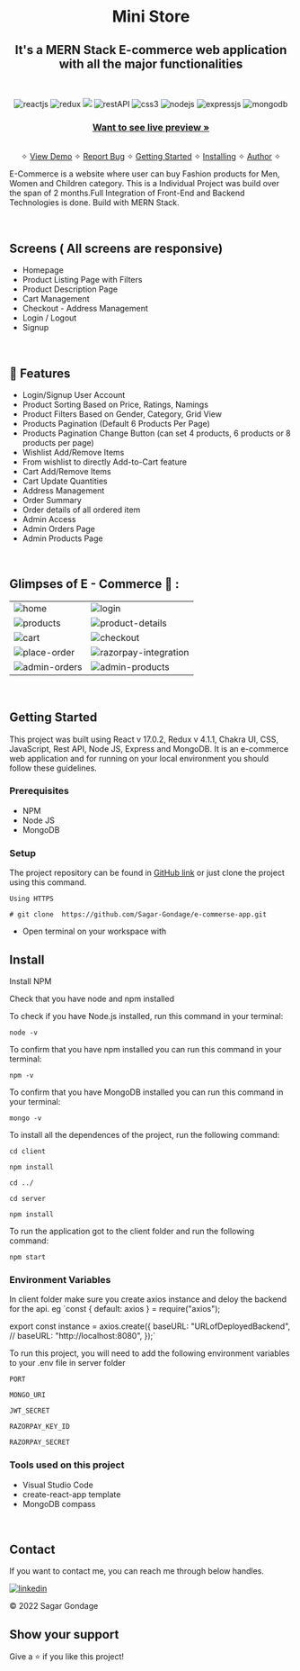 <h1 align="center">Mini Store</h1> 

<h2 align="center">It's a MERN Stack E-commerce web application with all the major functionalities</h2>

<br />
<p align="center">
    <img src="https://img.shields.io/badge/React_(17.0.2)-20232A?style=for-the-badge&logo=react&logoColor=61DAFB" alt="reactjs" />
    <img src="https://img.shields.io/badge/Redux_(4.1.1)-593D88?style=for-the-badge&logo=redux&logoColor=white" alt="redux" />
    <img src="https://img.shields.io/badge/bootstrap-%23563D7C.svg?style=for-the-badge&logo=bootstrap&logoColor=white"/>
    <img src="https://img.shields.io/badge/Rest_API-02303A?style=for-the-badge&logo=react-router&logoColor=white" alt="restAPI"/>
    <img src="https://img.shields.io/badge/CSS3-1572B6?style=for-the-badge&logo=css3&logoColor=white" alt="css3"/>   
    <img src="https://img.shields.io/badge/Node.js-339933?style=for-the-badge&logo=nodedotjs&logoColor=white" alt="nodejs" />
    <img src="https://img.shields.io/badge/Express.js-000000?style=for-the-badge&logo=express&logoColor=white" alt="expressjs"/>
    <img src="https://img.shields.io/badge/MongoDB-4EA94B?style=for-the-badge&logo=mongodb&logoColor=white" alt="mongodb"/>
</p>

<h3 align="center"><a href="https://sagar-e-commerce.vercel.app/"><strong>Want to see live preview »</strong></a></h3>

<p align="center"> 
    <br />&#10023;
    <a href="#Demo">View Demo</a>   &#10023;  
    <a href="https://github.com/Sagar-Gondage/e-commerse-app/issues">Report Bug</a>    &#10023;
    <a href="#Getting-Started">Getting Started</a> &#10023; <a href="#Install">Installing</a> &#10023;    
    <a href="#Contact">Author</a> &#10023;
  </p>
  
  E-Commerce is a website where user can buy Fashion products for Men, Women and Children category. This is a Individual
  Project was build over the span of 2 months.Full Integration of Front-End and Backend Technologies is done. Build with MERN Stack.  
 
    
  <br />
  
  ## Screens ( All screens are responsive)
   - Homepage
   - Product Listing Page with Filters
   - Product Description Page
   - Cart Management
   - Checkout - Address Management
   - Login / Logout
   - Signup

  <br />


## 🚀 Features
- Login/Signup User Account
- Product Sorting Based on Price, Ratings, Namings
- Product Filters Based on Gender, Category, Grid View
- Products Pagination (Default 6 Products Per Page)
- Products Pagination Change Button (can set 4 products, 6 products or 8 products per page)
- Wishlist Add/Remove Items
- From wishlist to directly Add-to-Cart feature
- Cart Add/Remove Items
- Cart Update Quantities
- Address Management
- Order Summary
- Order details of all ordered item
- Admin Access
- Admin Orders Page
- Admin Products Page

<br />


## Glimpses of E - Commerce 🙈 :


<table>
  <tr>
    <td><img src="https://user-images.githubusercontent.com/99082133/197589485-f6494cb8-1e43-4be0-99a2-77fc01f94af3.png" alt="home" /></td>
    <td><img src="https://user-images.githubusercontent.com/99082133/197589754-06de1bc1-d674-4860-ae06-a38111593029.png" alt="login" /></td>
  </tr>
  <tr>
    <td><img src="https://user-images.githubusercontent.com/99082133/197590043-02f6272b-6b8c-476e-bcdf-885002a46e17.png" alt="products" /></td>
    <td><img src="https://user-images.githubusercontent.com/99082133/197590087-cb7e8681-1e8b-4a22-be9f-ba0925c586a1.png" alt="product-details" /></td>
  </tr>
  <tr>
    <td><img src="https://user-images.githubusercontent.com/99082133/197590320-4fdc101c-35b0-4c10-9d78-48b45210067b.png" alt="cart" /></td>
    <td><img src="https://user-images.githubusercontent.com/99082133/197590412-48259325-dc7f-4fce-a91a-d8e0a746a748.png" alt="checkout" /></td>
  </tr>
  <tr>
    <td><img src="https://user-images.githubusercontent.com/99082133/197590480-f0edcebb-685d-4635-ba77-99f36c8b0213.png" alt="place-order" /></td>
    <td><img src="https://user-images.githubusercontent.com/99082133/197590557-2dd1fcea-3185-4f88-8192-80b37f7bb080.png" alt="razorpay-integration" /></td>
  </tr>
    <tr>
    <td><img src="https://user-images.githubusercontent.com/99082133/197590196-83179f53-c5ea-4248-925a-983d174334c5.png" alt="admin-orders" /></td>
    <td><img src="https://user-images.githubusercontent.com/99082133/197590211-30d92f3c-28cb-4450-b8f9-9a94733b3c29.png" alt="admin-products" /></td>
  </tr>
</table>


<br/>


## Getting Started

This project was built using React v 17.0.2, Redux v 4.1.1, Chakra UI, CSS, JavaScript, Rest API, Node JS, Express and MongoDB. It is an e-commerce web application and for running on your local environment you should follow these guidelines.


### Prerequisites

- NPM 
- Node JS
- MongoDB

### Setup


The project repository can be found in [GitHub link](https://github.com/Sagar-Gondage/e-commerse-app) or just clone the project using this command. 


```
Using HTTPS

# git clone  https://github.com/Sagar-Gondage/e-commerse-app.git
```

+ Open terminal on your workspace with

## Install

Install NPM

Check that you have node and npm installed

To check if you have Node.js installed, run this command in your terminal:


```
node -v
```

To confirm that you have npm installed you can run this command in your terminal:


```
npm -v
```

To confirm that you have MongoDB installed you can run this command in your terminal:


```
mongo -v
```


To install all the dependences of the project, run the following command:


```
cd client

npm install

cd ../

cd server

npm install
```


To run the application got to the client folder and run the following command:

```
npm start
```

### Environment Variables

In client folder make sure you create axios instance and deloy the backend for the api. eg
`const { default: axios } = require("axios");

export const instance = axios.create({
  baseURL: "URLofDeployedBackend",
  // baseURL: "http://localhost:8080",
});`

To run this project, you will need to add the following environment variables to your .env file in server folder

`PORT`

`MONGO_URI`

`JWT_SECRET`

`RAZORPAY_KEY_ID`

`RAZORPAY_SECRET`


### Tools used on this project

- Visual Studio Code
- create-react-app template
- MongoDB compass

<br/>



## Contact

If you want to contact me, you can reach me through below handles.

[![linkedin](https://img.shields.io/badge/sagar_gondage-0077B5?style=for-the-badge&logo=linkedin&logoColor=white)]([https://www.linkedin.com/in/m-sehrawat/](https://www.linkedin.com/in/sagar-gondage-37ba17209/))

© 2022 Sagar Gondage



## Show your support

Give a ⭐️ if you like this project! 

